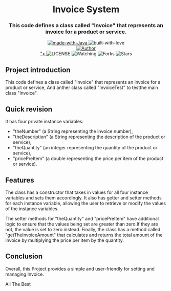<h1 align="center"> 
    Invoice System
</h1>

<h3 align="center"> 
    This code defines a class called "Invoice" that represents an invoice for a product or service.
</h3>

<p align="center">
    <a href="https://www.oracle.com/">
        <img src="https://img.shields.io/badge/Java-ED8B00?style=for-the-badge&logo=openjdk&logoColor=white" alt="made-with-Java">
    </a>
    <img src="http://ForTheBadge.com/images/badges/built-with-love.svg" alt="built-with-love"><br> 
    <a href="https://github.com/MeshariRed">
        <img title="Author" src="https://img.shields.io/badge/Author-MeshariRed-blue.svg?color=54aeff&style=for-the-badge&logo=github" /><br>">
    </a>
    <img src="https://img.shields.io/github/license/MeshariRed/JavaServer.svg" alt="LICENSE">
    <img src="https://img.shields.io/github/watchers/MeshariRed/JavaServer.svg" alt="Watching">
    <img src="https://img.shields.io/github/forks/MeshariRed/JavaServer.svg" alt="Forks">
    <img src="https://img.shields.io/github/stars/MeshariRed/JavaServer.svg" alt="Stars">
</p>


## Project introduction
This code defines a class called "Invoice" that represents an invoice for a product or service,
And anther class called "InvoiceTest" to testthe main class "Invoice".

## Quick revision
It has four private instance variables: 
- "theNumber" (a String representing the invoice number),
- "theDescription" (a String representing the description of the product or service),
- "theQuantity" (an integer representing the quantity of the product or service),
- "pricePreItem" (a double representing the price per item of the product or service).

## Features 
The class has a constructor that takes in values for all four instance variables and sets them accordingly. It also has getter
and setter methods for each instance variable, allowing the user to retrieve or modify the values of the instance variables.

The setter methods for "theQuantity" and "pricePreItem" have additional logic to ensure that the values being 
set are greater than zero.If they are not, the value is set to zero instead. Finally, the class has a method 
called "getTheInvoiceAmount" that calculates and returns the total amount of the invoice by multiplying the 
price per item by the quantity.


## Conclusion
Overall, this Project provides a simple and user-friendly for setting and managing Invoice.

All The Best

